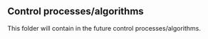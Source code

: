 ## Control processes/algorithms

This folder will contain in the future control processes/algorithms.
